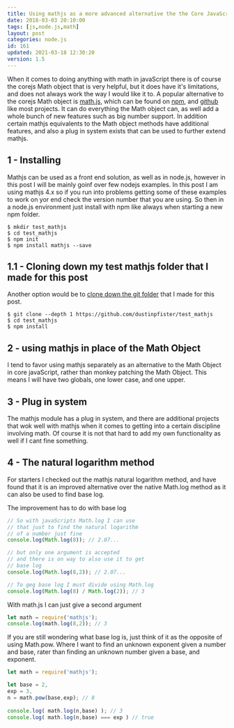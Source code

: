 ```yaml
---
title: Using mathjs as a more advanced alternative the the Core JavaScript Math Object
date: 2018-03-03 20:10:00
tags: [js,node.js,math]
layout: post
categories: node.js
id: 161
updated: 2021-03-18 12:30:20
version: 1.5
---
```


When it comes to doing anything with math in javaScript there is of course the corejs Math object that is very helpful, but it does have it's limitations, and does not always work the way I would like it to. A popular alternative to the corejs Math object is [math.js](http://mathjs.org/), which can be found on [npm](https://www.npmjs.com/package/mathjs), and [github](https://github.com/josdejong/mathjs) like most projects. It can do everything the Math object can, as well add a whole bunch of new features such as big number support. In addition certain mathjs equivalents to the Math object methods have additional features, and also a plug in system exists that can be used to further extend mathjs.

<!-- more -->

## 1 - Installing

Mathjs can be used as a front end solution, as well as in node.js, however in this post I will be mainly goinf over  few nodejs examples. In this post I am using mathjs 4.x so if you run into problems getting some of these examples to work on yor end check the version number that you are using. So then in a node.js environment just install with npm like always when starting a new npm folder.

```
$ mkdir test_mathjs
$ cd test_mathjs
$ npm init
$ npm install mathjs --save
```

## 1.1 - Cloning down my test mathjs folder that I made for this post

Another option would be to [clone down the git folder](https://github.com/dustinpfister/test_mathjs) that I made for this post.

```
$ git clone --depth 1 https://github.com/dustinpfister/test_mathjs
$ cd test_mathjs
$ npm install
```


## 2 - using mathjs in place of the Math Object

I tend to favor using mathjs separately as an alternative to the Math Object in core javaScript, rather than monkey patching the Math Object. This means I will have two globals, one lower case, and one upper.

## 3 - Plug in system

The mathjs module has a plug in system, and there are additional projects that wok well with mathjs when it comes to getting into a certain discipline involving math. Of course it is not that hard to add my own functionality as well if I cant fine something.

## 4 - The natural logarithm method

For starters I checked out the mathjs natural logarithm method, and have found that it is an improved alternative over the native Math.log method as it can also be used to find base log.

The improvement has to do with base log

```js
// So with javaScripts Math.log I can use
// that just to find the natural logarithm
// of a number just fine
console.log(Math.log(8)); // 2.07...

// but only one argument is accepted
// and there is on way to also use it to get
// base log
console.log(Math.log(8,2)); // 2.07...

// To geg base log I must divide using Math.log
console.log(Math.log(8) / Math.log(2)); // 3
```

With math.js I can just give a second argument

```js
let math = require('mathjs');
console.log(math.log(8,2)); // 3
```

If you are still wondering what base log is, just think of it as the opposite of using Math.pow. Where I want to find an unknown exponent given a number and base, rater than finding an unknown number given a base, and exponent.

```js
let math = require('mathjs');

let base = 2,
exp = 3,
n = math.pow(base,exp); // 8
 
console.log( math.log(n,base) ); // 3
console.log( math.log(n,base) === exp ) // true
```